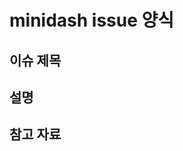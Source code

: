 # minidash issue 양식

## 이슈 제목
<!-- 이슈 주제 혹은 제목을 적어주세요 -->

## 설명
<!-- 설명을 적어주세요 -->

## 참고 자료
<!-- 파일이나 관련 참조내용을 적어주세요 -->


